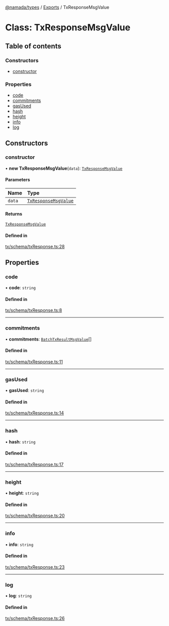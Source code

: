 [@namada/types](../README.md) / [Exports](../modules.md) / TxResponseMsgValue

# Class: TxResponseMsgValue

## Table of contents

### Constructors

- [constructor](TxResponseMsgValue.md#constructor)

### Properties

- [code](TxResponseMsgValue.md#code)
- [commitments](TxResponseMsgValue.md#commitments)
- [gasUsed](TxResponseMsgValue.md#gasused)
- [hash](TxResponseMsgValue.md#hash)
- [height](TxResponseMsgValue.md#height)
- [info](TxResponseMsgValue.md#info)
- [log](TxResponseMsgValue.md#log)

## Constructors

### constructor

• **new TxResponseMsgValue**(`data`): [`TxResponseMsgValue`](TxResponseMsgValue.md)

#### Parameters

| Name | Type |
| :------ | :------ |
| `data` | [`TxResponseMsgValue`](TxResponseMsgValue.md) |

#### Returns

[`TxResponseMsgValue`](TxResponseMsgValue.md)

#### Defined in

[tx/schema/txResponse.ts:28](https://github.com/anoma/namada-interface/blob/1d7305cb/packages/types/src/tx/schema/txResponse.ts#L28)

## Properties

### code

• **code**: `string`

#### Defined in

[tx/schema/txResponse.ts:8](https://github.com/anoma/namada-interface/blob/1d7305cb/packages/types/src/tx/schema/txResponse.ts#L8)

___

### commitments

• **commitments**: [`BatchTxResultMsgValue`](BatchTxResultMsgValue.md)[]

#### Defined in

[tx/schema/txResponse.ts:11](https://github.com/anoma/namada-interface/blob/1d7305cb/packages/types/src/tx/schema/txResponse.ts#L11)

___

### gasUsed

• **gasUsed**: `string`

#### Defined in

[tx/schema/txResponse.ts:14](https://github.com/anoma/namada-interface/blob/1d7305cb/packages/types/src/tx/schema/txResponse.ts#L14)

___

### hash

• **hash**: `string`

#### Defined in

[tx/schema/txResponse.ts:17](https://github.com/anoma/namada-interface/blob/1d7305cb/packages/types/src/tx/schema/txResponse.ts#L17)

___

### height

• **height**: `string`

#### Defined in

[tx/schema/txResponse.ts:20](https://github.com/anoma/namada-interface/blob/1d7305cb/packages/types/src/tx/schema/txResponse.ts#L20)

___

### info

• **info**: `string`

#### Defined in

[tx/schema/txResponse.ts:23](https://github.com/anoma/namada-interface/blob/1d7305cb/packages/types/src/tx/schema/txResponse.ts#L23)

___

### log

• **log**: `string`

#### Defined in

[tx/schema/txResponse.ts:26](https://github.com/anoma/namada-interface/blob/1d7305cb/packages/types/src/tx/schema/txResponse.ts#L26)
